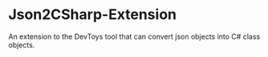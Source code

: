 # Json2CSharp-Extension
An extension to the DevToys tool that can convert json objects into C# class objects.

